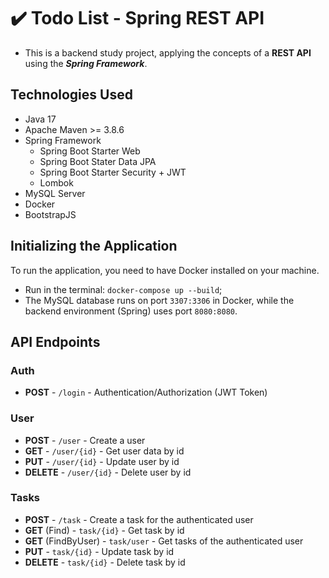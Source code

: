 # ✔️ Todo List - Spring REST API

- This is a backend study project, applying the concepts of a **REST API** using the **_Spring Framework_**.

## Technologies Used
- Java 17
- Apache Maven >= 3.8.6
- Spring Framework
  - Spring Boot Starter Web
  - Spring Boot Stater Data JPA
  - Spring Boot Starter Security + JWT
  - Lombok
- MySQL Server
- Docker
- BootstrapJS

## Initializing the Application

To run the application, you need to have Docker installed on your machine.

- Run in the terminal: `docker-compose up --build`;
- The MySQL database runs on port `3307:3306` in Docker, while the backend environment (Spring) uses port `8080:8080`.

## API Endpoints

### Auth

- **POST** - `/login` - Authentication/Authorization (JWT Token)

### User

- **POST** - `/user` - Create a user
- **GET** - `/user/{id}` - Get user data by id
- **PUT** - `/user/{id}` - Update user by id
- **DELETE** - `/user/{id}` - Delete user by id

### Tasks

- **POST** - `/task` - Create a task for the authenticated user
- **GET** (Find) - `task/{id}` - Get task by id
- **GET** (FindByUser) - `task/user` - Get tasks of the authenticated user
- **PUT** - `task/{id}` - Update task by id
- **DELETE** - `task/{id}` - Delete task by id

